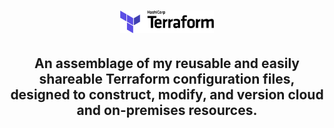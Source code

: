 <h1 align="center"><img src="/images/Terraform_Logo.png" alt="HashiCorp Terraform" width=150></h1>

<h2 align="center">An assemblage of my reusable and easily shareable Terraform configuration files, designed to construct, modify, and version cloud and on-premises resources.</h2>
